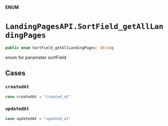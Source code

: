 **ENUM**

# `LandingPagesAPI.SortField_getAllLandingPages`

```swift
public enum SortField_getAllLandingPages: String
```

enum for parameter sortField

## Cases
### `createdAt`

```swift
case createdAt = "created_at"
```

### `updatedAt`

```swift
case updatedAt = "updated_at"
```
